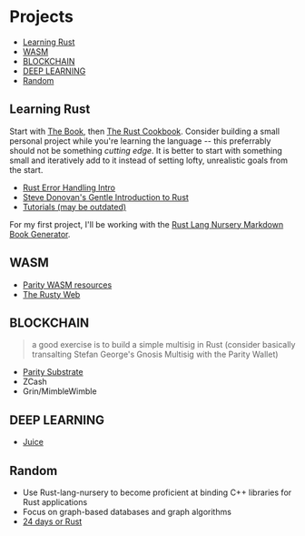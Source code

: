 # Projects
* [Learning Rust](#learning)
* [WASM](#wasm)
* [BLOCKCHAIN](#blockchain)
* [DEEP LEARNING](#deeplearning)
* [Random](#random)


## Learning Rust <a name="learning"></a>
Start with [The Book](https://doc.rust-lang.org/book/), then [The Rust Cookbook](https://rust-lang-nursery.github.io/rust-cookbook/). Consider building a small personal project while you're learning the language -- this preferrably should not be something *cutting edge*. It is better to start with something small and iteratively add to it instead of setting lofty, unrealistic goals from the start. 

* [Rust Error Handling Intro](https://brson.github.io/2016/11/30/starting-with-error-chain)
* [Steve Donovan's Gentle Introduction to Rust](https://stevedonovan.github.io/rust-gentle-intro/readme.html)
* [Tutorials (may be outdated)](http://aml3.github.io/RustTutorial/html/toc.html)

For my first project, I'll be working with the [Rust Lang Nursery Markdown Book Generator](https://github.com/rust-lang-nursery/mdBook).

## WASM <a name="wasm"></a>
* [Parity WASM resources](https://wiki.parity.io/WebAssembly-Links.html)
* [The Rusty Web](https://davidmcneil.github.io/the-rusty-web/)

## BLOCKCHAIN <a name="blockchain"></a>
> a good exercise is to build a simple multisig in Rust (consider basically transalting Stefan George's Gnosis Multisig with the Parity Wallet)
* [Parity Substrate](https://wiki.parity.io/Parity-Substrate)
* ZCash
* Grin/MimbleWimble

## DEEP LEARNING <a name="deeplearning"></a>
* [Juice](https://github.com/spearow/juice)

## Random <a name="random"></a>
* Use Rust-lang-nursery to become proficient at binding C++ libraries for Rust applications
* Focus on graph-based databases and graph algorithms
* [24 days or Rust](http://zsiciarz.github.io/24daysofrust/index.html)

